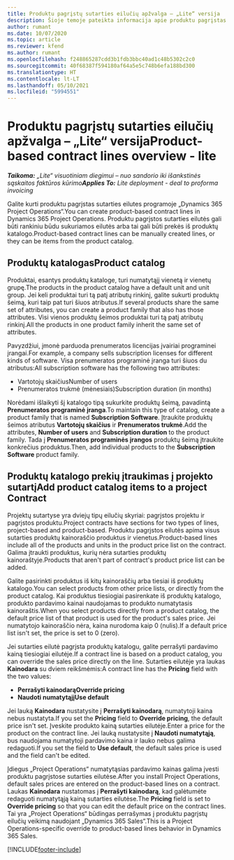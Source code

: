 ```yaml
---
title: Produktu pagrįstų sutarties eilučių apžvalga – „Lite“ versija
description: Šioje temoje pateikta informacija apie produktu pagrįstas sutarties eilutes.
author: rumant
ms.date: 10/07/2020
ms.topic: article
ms.reviewer: kfend
ms.author: rumant
ms.openlocfilehash: f248865287cdd3b1fdb3bbc40ad1c48b5302c2c0
ms.sourcegitcommit: 40f68387f594180af64a5e5c748b6efa188bd300
ms.translationtype: HT
ms.contentlocale: lt-LT
ms.lasthandoff: 05/10/2021
ms.locfileid: "5994551"
---
```

# <a name="product-based-contract-lines-overview---lite"></a><span data-ttu-id="1965d-103">Produktu pagrįstų sutarties eilučių apžvalga – „Lite“ versija</span><span class="sxs-lookup"><span data-stu-id="1965d-103">Product-based contract lines overview - lite</span></span>

<span data-ttu-id="1965d-104">_**Taikoma:** „Lite“ visuotiniam diegimui – nuo sandorio iki išankstinės sąskaitos faktūros kūrimo_</span><span class="sxs-lookup"><span data-stu-id="1965d-104">_**Applies To:** Lite deployment - deal to proforma invoicing_</span></span>

<span data-ttu-id="1965d-105">Galite kurti produktu pagrįstas sutarties eilutes programoje „Dynamics 365 Project Operations“.</span><span class="sxs-lookup"><span data-stu-id="1965d-105">You can create product-based contract lines in Dynamics 365 Project Operations.</span></span> <span data-ttu-id="1965d-106">Produktu pagrįstos sutarties eilutės gali būti rankiniu būdu sukuriamos eilutės arba tai gali būti prekės iš produktų katalogo.</span><span class="sxs-lookup"><span data-stu-id="1965d-106">Product-based contract lines can be manually created lines, or they can be items from the product catalog.</span></span>

## <a name="product-catalog"></a><span data-ttu-id="1965d-107">Produktų katalogas</span><span class="sxs-lookup"><span data-stu-id="1965d-107">Product catalog</span></span>

<span data-ttu-id="1965d-108">Produktai, esantys produktų kataloge, turi numatytąjį vienetą ir vienetų grupę.</span><span class="sxs-lookup"><span data-stu-id="1965d-108">The products in the product catalog have a default unit and unit group.</span></span> <span data-ttu-id="1965d-109">Jei keli produktai turi tą patį atributų rinkinį, galite sukurti produktų šeimą, kuri taip pat turi šiuos atributus.</span><span class="sxs-lookup"><span data-stu-id="1965d-109">If several products share the same set of attributes, you can create a product family that also has those attributes.</span></span> <span data-ttu-id="1965d-110">Visi vienos produktų šeimos produktai turi tą patį atributų rinkinį.</span><span class="sxs-lookup"><span data-stu-id="1965d-110">All the products in one product family inherit the same set of attributes.</span></span>

<span data-ttu-id="1965d-111">Pavyzdžiui, įmonė parduoda prenumeratos licencijas įvairiai programinei įrangai.</span><span class="sxs-lookup"><span data-stu-id="1965d-111">For example, a company sells subscription licenses for different kinds of software.</span></span> <span data-ttu-id="1965d-112">Visa prenumeratos programinė įranga turi šiuos du atributus:</span><span class="sxs-lookup"><span data-stu-id="1965d-112">All subscription software has the following two attributes:</span></span>

- <span data-ttu-id="1965d-113">Vartotojų skaičius</span><span class="sxs-lookup"><span data-stu-id="1965d-113">Number of users</span></span>
- <span data-ttu-id="1965d-114">Prenumeratos trukmė (mėnesiais)</span><span class="sxs-lookup"><span data-stu-id="1965d-114">Subscription duration (in months)</span></span>

<span data-ttu-id="1965d-115">Norėdami išlaikyti šį katalogo tipą sukurkite produktų šeimą, pavadintą **Prenumeratos programinė įranga**.</span><span class="sxs-lookup"><span data-stu-id="1965d-115">To maintain this type of catalog, create a product family that is named **Subscription Software**.</span></span> <span data-ttu-id="1965d-116">Įtraukite produktų šeimos atributus **Vartotojų skaičius** ir **Prenumeratos trukmė**.</span><span class="sxs-lookup"><span data-stu-id="1965d-116">Add the attributes, **Number of users** and **Subscription duration** to the product family.</span></span> <span data-ttu-id="1965d-117">Tada į **Prenumeratos programinės įrangos** produktų šeimą įtraukite konkrečius produktus.</span><span class="sxs-lookup"><span data-stu-id="1965d-117">Then, add individual products to the **Subscription Software** product family.</span></span>

## <a name="add-product-catalog-items-to-a-project-contract"></a><span data-ttu-id="1965d-118">Produktų katalogo prekių įtraukimas į projekto sutartį</span><span class="sxs-lookup"><span data-stu-id="1965d-118">Add product catalog items to a project Contract</span></span>

<span data-ttu-id="1965d-119">Projektų sutartyse yra dviejų tipų eilučių skyriai: pagrįstos projektu ir pagrįstos produktu.</span><span class="sxs-lookup"><span data-stu-id="1965d-119">Project contracts have sections for two types of lines, project-based and product-based.</span></span> <span data-ttu-id="1965d-120">Produktu pagrįstos eilutės apima visus sutarties produktų kainoraščio produktus ir vienetus.</span><span class="sxs-lookup"><span data-stu-id="1965d-120">Product-based lines include all of the products and units in the product price list on the contract.</span></span> <span data-ttu-id="1965d-121">Galima įtraukti produktus, kurių nėra sutarties produktų kainoraštyje.</span><span class="sxs-lookup"><span data-stu-id="1965d-121">Products that aren't part of contract's product price list can be added.</span></span>

<span data-ttu-id="1965d-122">Galite pasirinkti produktus iš kitų kainoraščių arba tiesiai iš produktų katalogo.</span><span class="sxs-lookup"><span data-stu-id="1965d-122">You can select products from other price lists, or directly from the product catalog.</span></span> <span data-ttu-id="1965d-123">Kai produktus tiesiogiai pasirenkate iš produktų katalogo, produkto pardavimo kainai naudojamas to produkto numatytasis kainoraštis.</span><span class="sxs-lookup"><span data-stu-id="1965d-123">When you select products directly from a product catalog, the default price list of that product is used for the product's sales price.</span></span> <span data-ttu-id="1965d-124">Jei numatytojo kainoraščio nėra, kaina nurodoma kaip 0 (nulis).</span><span class="sxs-lookup"><span data-stu-id="1965d-124">If a default price list isn't set, the price is set to 0 (zero).</span></span>

<span data-ttu-id="1965d-125">Jei sutarties eilutė pagrįsta produktų katalogu, galite perrašyti pardavimo kainą tiesiogiai eilutėje.</span><span class="sxs-lookup"><span data-stu-id="1965d-125">If a contract line is based on a product catalog, you can override the sales price directly on the line.</span></span> <span data-ttu-id="1965d-126">Sutarties eilutėje yra laukas **Kainodara** su dviem reikšmėmis:</span><span class="sxs-lookup"><span data-stu-id="1965d-126">A contract line has the **Pricing** field with the two values:</span></span>

- <span data-ttu-id="1965d-127">**Perrašyti kainodarą**</span><span class="sxs-lookup"><span data-stu-id="1965d-127">**Override pricing**</span></span>
- <span data-ttu-id="1965d-128">**Naudoti numatytąjį**</span><span class="sxs-lookup"><span data-stu-id="1965d-128">**Use default**</span></span>

<span data-ttu-id="1965d-129">Jei lauką **Kainodara** nustatysite į **Perrašyti kainodarą**, numatytoji kaina nebus nustatyta.</span><span class="sxs-lookup"><span data-stu-id="1965d-129">If you set the **Pricing** field to **Override pricing**, the default price isn't set.</span></span> <span data-ttu-id="1965d-130">Įveskite produkto kainą sutarties eilutėje.</span><span class="sxs-lookup"><span data-stu-id="1965d-130">Enter a price for the product on the contract line.</span></span> <span data-ttu-id="1965d-131">Jei lauką nustatysite į **Naudoti numatytąją**, bus naudojama numatytoji pardavimo kaina ir lauko nebus galima redaguoti.</span><span class="sxs-lookup"><span data-stu-id="1965d-131">If you set the field to **Use default**, the default sales price is used and the field can't be edited.</span></span>

<span data-ttu-id="1965d-132">Įdiegus „Project Operations“ numatytąsias pardavimo kainas galima įvesti produktu pagrįstose sutarties eilutėse.</span><span class="sxs-lookup"><span data-stu-id="1965d-132">After you install Project Operations, default sales prices are entered on the product-based lines on a contract.</span></span> <span data-ttu-id="1965d-133">Laukas **Kainodara** nustatomas į **Perrašyti kainodarą**, kad galėtumėte redaguoti numatytąją kainą sutarties eilutėse.</span><span class="sxs-lookup"><span data-stu-id="1965d-133">The **Pricing** field is set to **Override pricing** so that you can edit the default price on the contract lines.</span></span> <span data-ttu-id="1965d-134">Tai yra „Project Operations“ būdingas perrašymas į produktu pagrįstų eilučių veikimą naudojant „Dynamics 365 Sales“.</span><span class="sxs-lookup"><span data-stu-id="1965d-134">This is a Project Operations-specific override to product-based lines behavior in Dynamics 365 Sales.</span></span>


[!INCLUDE[footer-include](../../includes/footer-banner.md)]